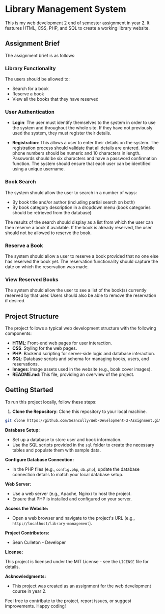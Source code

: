 # Library Management System

This is my web development 2 end of semester assignment in year 2. It features HTML, CSS, PHP, and SQL to create a working library website.

## Assignment Brief

The assignment brief is as follows:

### Library Functionality

The users should be allowed to:

- Search for a book
- Reserve a book
- View all the books that they have reserved

### User Authentication

- **Login**: The user must identify themselves to the system in order to use the system and throughout the whole site. If they have not previously used the system, they must register their details.

- **Registration**: This allows a user to enter their details on the system. The registration process should validate that all details are entered. Mobile phone numbers should be numeric and 10 characters in length. Passwords should be six characters and have a password confirmation function. The system should ensure that each user can be identified using a unique username.

### Book Search

The system should allow the user to search in a number of ways:

- By book title and/or author (including partial search on both)
- By book category description in a dropdown menu (book categories should be retrieved from the database)

The results of the search should display as a list from which the user can then reserve a book if available. If the book is already reserved, the user should not be allowed to reserve the book.

### Reserve a Book

The system should allow a user to reserve a book provided that no one else has reserved the book yet. The reservation functionality should capture the date on which the reservation was made.

### View Reserved Books

The system should allow the user to see a list of the book(s) currently reserved by that user. Users should also be able to remove the reservation if desired.

## Project Structure

The project follows a typical web development structure with the following components:

- **HTML**: Front-end web pages for user interaction.
- **CSS**: Styling for the web pages.
- **PHP**: Backend scripting for server-side logic and database interaction.
- **SQL**: Database scripts and schema for managing books, users, and reservations.
- **Images**: Image assets used in the website (e.g., book cover images).
- **README.md**: This file, providing an overview of the project.

## Getting Started

To run this project locally, follow these steps:

1. **Clone the Repository**: Clone this repository to your local machine.

```bash
git clone https://github.com/Seancully/Web-Development-2-Assignment.git
```

**Database Setup:**

- Set up a database to store user and book information.
- Use the SQL scripts provided in the `sql` folder to create the necessary tables and populate them with sample data.

**Configure Database Connection:**

- In the PHP files (e.g., `config.php`, `db.php`), update the database connection details to match your local database setup.

**Web Server:**

- Use a web server (e.g., Apache, Nginx) to host the project.
- Ensure that PHP is installed and configured on your server.

**Access the Website:**

- Open a web browser and navigate to the project's URL (e.g., `http://localhost/library-management`).

**Project Contributors:**

- Sean Culleton - Developer

**License:**

This project is licensed under the MIT License - see the `LICENSE` file for details.

**Acknowledgments:**

- This project was created as an assignment for the web development course in year 2.

Feel free to contribute to the project, report issues, or suggest improvements. Happy coding!
